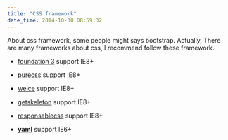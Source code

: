 ```yaml
---
title: "CSS framework"
date_time: 2014-10-30 08:59:32
---
```

About css framework, some people might says bootstrap. Actually, There are many frameworks about css, I recommend follow these framework.

- [foundation 3](http://foundation.zurb.com/docs/v/3.2.5/) support IE8+

- [purecss](http://purecss.io/) support IE8+

- [weice](http://weice.in/ivory/components.html) support IE8+

- [getskeleton](http://www.getskeleton.com/) support IE8+

- [responsablecss](http://responsablecss.com) support IE8+

- [**yaml**](http://www.yaml.de) support IE6+
